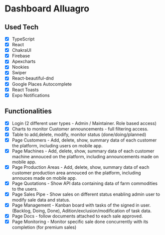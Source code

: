 # Dashboard Alluagro

## Used Tech
- [x] TypeScript
- [x] React
- [x] ChakraUI
- [x] Firebase
- [x] Apexcharts
- [x] Nookies
- [x] Swiper
- [x] React-beautiful-dnd
- [x] Google Places Autocomplete
- [x] React Toasts
- [x] Expo Notifications

## Functionalities

- [x] Login (2 different user types - Admin / Maintainer. Role based access)
- [x] Charts to monitor Customer announcements - full filtering access.
- [x] Table to add,delete, modify, monitor status (done/doing/planned)
- [x] Page Customers - Add, delete, show, summary data of each customer the platform, including users on mobile app.
- [x] Page Machines - Add, delete, show, summary data of each customer machine annouced on the platform, including announcements made on mobile app.
- [x] Page Production Areas - Add, delete, show, summary data of each customer production area annouced on the platform, including annouces made on mobile app.
- [x] Page Quotations - Show API data containing data of farm commodities to the users.
- [x] Page Sales Pipe - Show sales on different status enabling admin user to modify sale data and status.
- [x] Page Management - Kanban board with tasks of the signed in user. (Backlog, Doing, Done), Adition/exclusion/modification of task data.
- [x] Page Docs - follow documents attached to each sale approved.
- [x] Page Monitoring - Monitor specific sale done concurrently with its completion (for premium sales)
